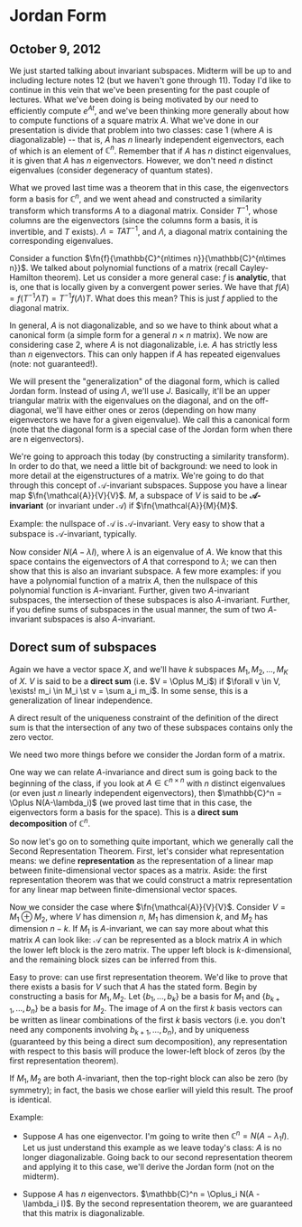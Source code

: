 Jordan Form
===========
October 9, 2012
---------------

We just started talking about invariant subspaces. Midterm will be up to
and including lecture notes 12 (but we haven't gone through 11). Today I'd
like to continue in this vein that we've been presenting for the past
couple of lectures. What we've been doing is being motivated by our need to
efficiently compute $e^{At}$, and we've been thinking more generally about
how to compute functions of a square matrix $A$. What we've done in our
presentation is divide that problem into two classes: case 1 (where $A$ is
diagonalizable) -- that is, $A$ has $n$ linearly independent eigenvectors,
each of which is an element of $\mathbb{C}^n$. Remember that if $A$ has $n$
distinct eigenvalues, it is given that $A$ has $n$ eigenvectors. However,
we don't need $n$ distinct eigenvalues (consider degeneracy of quantum
states).

What we proved last time was a theorem that in this case, the eigenvectors
form a basis for $\mathbb{C}^n$, and we went ahead and constructed a
similarity transform which transforms $A$ to a diagonal matrix. Consider
$T^{-1}$, whose columns are the eigenvectors (since the columns form a
basis, it is invertible, and $T$ exists). $\Lambda = TAT^{-1}$, and
$\Lambda$, a diagonal matrix containing the corresponding eigenvalues.

Consider a function $\fn{f}{\mathbb{C}^{n\times n}}{\mathbb{C}^{n\times
n}}$. We talked about polynomial functions of a matrix (recall
Cayley-Hamilton theorem). Let us consider a more general case: $f$ is
**analytic**, that is, one that is locally given by a convergent power
series. We have that $f(A) = f(T^{-1}\Lambda T) = T^{-1}f(\Lambda)T$. What
does this mean? This is just $f$ applied to the diagonal matrix.

In general, $A$ is not diagonalizable, and so we have to think about what a
canonical form (a simple form for a general $n \times n$ matrix). We now
are considering case 2, where $A$ is not diagonalizable, i.e. $A$ has
strictly less than $n$ eigenvectors. This can only happen if $A$ has
repeated eigenvalues (note: not guaranteed!).

We will present the "generalization" of the diagonal form, which is called
Jordan form. Instead of using $\Lambda$, we'll use $J$. Basically, it'll be
an upper triangular matrix with the eigenvalues on the diagonal, and on the
off-diagonal, we'll have either ones or zeros (depending on how many
eigenvectors we have for a given eigenvalue). We call this a canonical form
(note that the diagonal form is a special case of the Jordan form when
there are n eigenvectors).

We're going to approach this today (by constructing a similarity
transform). In order to do that, we need a little bit of background: we
need to look in more detail at the eigenstructures of a matrix. We're going
to do that through this concept of $\mathcal{A}$-invariant
subspaces. Suppose you have a linear map $\fn{\mathcal{A}}{V}{V}$. $M$, a
subspace of $V$ is said to be **$\mathcal{A}$-invariant** (or invariant under
$\mathcal{A}$) if $\fn{\mathcal{A}}{M}{M}$.

Example: the nullspace of $\mathcal{A}$ is $\mathcal{A}$-invariant. Very
easy to show that a subspace is $\mathcal{A}$-invariant, typically.

Now consider $N(A - \lambda I)$, where $\lambda$ is an eigenvalue of
$A$. We know that this space contains the eigenvectors of $A$ that
correspond to $\lambda$; we can then show that this is also an invariant
subspace. A few more examples: if you have a polynomial function of a
matrix $A$, then the nullspace of this polynomial function is
$A$-invariant. Further, given two $A$-invariant subspaces, the intersection
of these subspaces is also $A$-invariant. Further, if you define sums of
subspaces in the usual manner, the sum of two $A$-invariant subspaces is
also $A$-invariant.

Dorect sum of subspaces
-----------------------

Again we have a vector space $X$, and we'll have $k$ subspaces $M_1, M_2,
..., M_K$ of $X$. $V$ is said to be a **direct sum** (i.e. $V = \Oplus
M_i$) if $\forall v \in V, \exists! m_i \in M_i \st v = \sum a_i m_i$. In
some sense, this is a generalization of linear independence.

A direct result of the uniqueness constraint of the definition of the
direct sum is that the intersection of any two of these subspaces contains
only the zero vector.

We need two more things before we consider the Jordan form of a matrix.

One way we can relate $A$-invariance and direct sum is going back to the
beginning of the class, if you look at $A \in \mathbb{C}^{n \times n}$ with
$n$ distinct eigenvalues (or even just $n$ linearly independent
eigenvectors), then $\mathbb{C}^n = \Oplus N(A-\lambda_i)$ (we proved last
time that in this case, the eigenvectors form a basis for the space). This
is a **direct sum decomposition** of $\mathbb{C}^n$.

So now let's go on to something quite important, which we generally call
the Second Representation Theorem. First, let's consider what
representation means: we define **representation** as the representation of
a linear map between finite-dimensional vector spaces as a matrix. Aside:
the first representation theorem was that we could construct a matrix
representation for any linear map between finite-dimensional vector
spaces.

Now we consider the case where $\fn{\mathcal{A}}{V}{V}$. Consider $V = M_1
\oplus M_2$, where $V$ has dimension $n$, $M_1$ has dimension $k$, and
$M_2$ has dimension $n-k$. If $M_1$ is $A$-invariant, we can say more about
what this matrix $A$ can look like: $\mathcal{A}$ can be represented as a
block matrix $A$ in which the lower left block is the zero matrix. The
upper left block is $k$-dimensional, and the remaining block sizes can be
inferred from this.

Easy to prove: can use first representation theorem. We'd like to prove
that there exists a basis for $V$ such that $A$ has the stated form. Begin
by constructing a basis for $M_1, M_2$. Let $\{b_1, ..., b_k\}$ be a basis
for $M_1$ and $\{b_{k+1}, ..., b_n\}$ be a basis for $M_2$. The image of
$A$ on the first $k$ basis vectors can be written as linear combinations of
the first $k$ basis vectors (i.e. you don't need any components involving
$b_{k+1}, ..., b_n$), and by uniqueness (guaranteed by this being a direct
sum decomposition), any representation with respect to this basis will
produce the lower-left block of zeros (by the first representation
theorem).

If $M_1, M_2$ are both $A$-invariant, then the top-right block can also be
zero (by symmetry); in fact, the basis we chose earlier will yield this
result. The proof is identical.

Example:

* Suppose $A$ has one eigenvector. I'm going to write then $\mathbb{C}^n
  = N(A - \lambda_1 I)$. Let us just understand this example as we leave
  today's class: $A$ is no longer diagonalizable. Going back to our second
  representation theorem and applying it to this case, we'll derive the
  Jordan form (not on the midterm).

* Suppose $A$ has $n$ eigenvectors. $\mathbb{C}^n = \Oplus_i N(A -
  \lambda_i I)$. By the second representation theorem, we are guaranteed that
  this matrix is diagonalizable.
